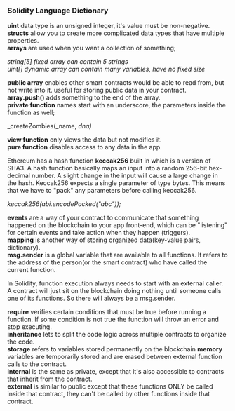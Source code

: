 ### Solidity Language Dictionary
**uint** data type is an unsigned integer, it's value must be non-negative.\
**structs** allow you to create more complicated data types that have multiple properties.\
**arrays** are used when you want a collection of something;

_string[5] fixed array can contain 5 strings_\
_uint[] dynamic array can contain many variables, have no fixed size_

**public array** enables other smart contracts would be able to read from, but not write into it. useful for storing public data in your contract.\
**array.push()** adds something to the end of the array.\
**private function** names start with an underscore, the parameters inside the function as well;

_createZombies(_name, _dna)_

**view function** only views the data but not modifies it.\
**pure function** disables access to any data in the app.

Ethereum has a hash function **keccak256** built in which is a version of SHA3. A hash function basically maps an input into a random 256-bit hex-decimal number. A slight change in the input will cause a large change in the hash. Keccak256 expects a single parameter of type bytes. This means that we have to "pack" any parameters before calling keccak256.

_keccak256(abi.encodePacked("abc"));_

**events** are a way of your contract to communicate that something happened on the blockchain to your app front-end, which can be "listening" for certain events and take action when they happen (triggers).\
**mapping** is another way of storing organized data(key-value pairs, dictionary).\
**msg.sender** is a global variable that are available to all functions. It refers to the address of the person(or the smart contract) who have called the current function.

In Solidity, function execution always needs to start with an external caller. A contract will just sit on the blockchain doing nothing until someone calls one of its functions. So there will always be a msg.sender.

**require** verifies certain conditions that must be true before running a function. If some condition is not true the function will throw an error and stop executing.\
**inheritance** lets to split the code logic across multiple contracts to organize the code.\
**storage** refers to variables stored permanently on the blockchain **memory** variables are temporarily stored and are erased between external function calls to the contract.\
**internal** is the same as private, except that it's also accessible to contracts that inherit from the contract.\
**external** is similar to public except that these functions ONLY be called inside that contract, they can't be called by other functions inside that contract.
